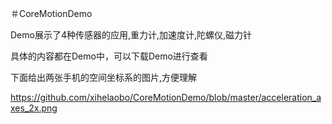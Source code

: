 ＃CoreMotionDemo

Demo展示了4种传感器的应用,重力计,加速度计,陀螺仪,磁力针

具体的内容都在Demo中，可以下载Demo进行查看

下面给出两张手机的空间坐标系的图片,方便理解

https://github.com/xihelaobo/CoreMotionDemo/blob/master/acceleration_axes_2x.png
